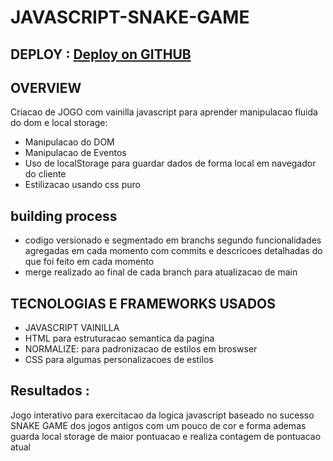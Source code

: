 # JAVASCRIPT-SNAKE-GAME
## DEPLOY : <a href="https://botechiadev.github.io/javascript-snake-game/">Deploy on GITHUB</a>
## OVERVIEW
Criacao de JOGO com vainilla javascript para aprender manipulacao fluida do dom e local storage:
- Manipulacao do DOM
- Manipulacao de Eventos
- Uso de localStorage para guardar dados de forma local em navegador do cliente
- Estilizacao usando css puro


## building process
- codigo versionado e segmentado em branchs segundo funcionalidades agregadas em cada momento com commits e descricoes detalhadas do que foi feito em cada momento
- merge realizado ao final de cada branch para atualizacao de main


## TECNOLOGIAS E FRAMEWORKS USADOS
- JAVASCRIPT VAINILLA
- HTML para estruturacao semantica da pagina
- NORMALIZE: para padronizacao de estilos em broswser
- CSS para algumas personalizacoes de estilos



## Resultados : 
Jogo interativo para exercitacao da logica javascript baseado no sucesso SNAKE GAME dos jogos antigos com um pouco de cor e forma ademas guarda local storage de maior pontuacao e realiza contagem de pontuacao atual 